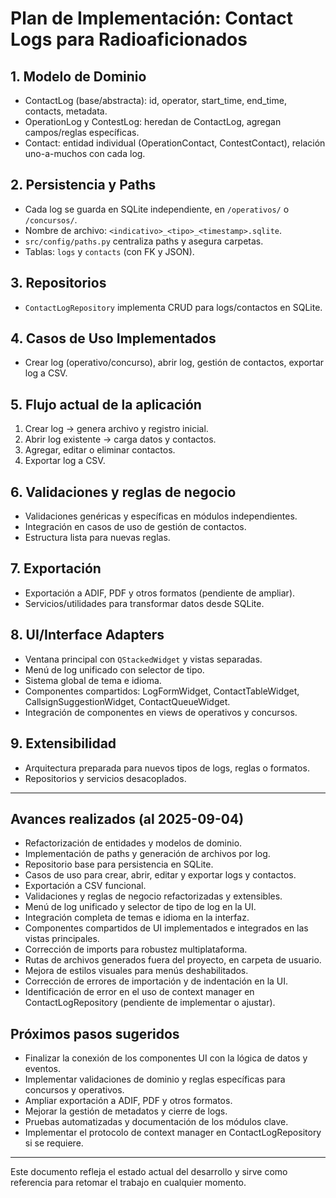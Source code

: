 # Plan de Implementación: Contact Logs para Radioaficionados

## 1. Modelo de Dominio
- ContactLog (base/abstracta): id, operator, start_time, end_time, contacts, metadata.
- OperationLog y ContestLog: heredan de ContactLog, agregan campos/reglas específicas.
- Contact: entidad individual (OperationContact, ContestContact), relación uno-a-muchos con cada log.

## 2. Persistencia y Paths
- Cada log se guarda en SQLite independiente, en `/operativos/` o `/concursos/`.
- Nombre de archivo: `<indicativo>_<tipo>_<timestamp>.sqlite`.
- `src/config/paths.py` centraliza paths y asegura carpetas.
- Tablas: `logs` y `contacts` (con FK y JSON).

## 3. Repositorios
- `ContactLogRepository` implementa CRUD para logs/contactos en SQLite.

## 4. Casos de Uso Implementados
- Crear log (operativo/concurso), abrir log, gestión de contactos, exportar log a CSV.

## 5. Flujo actual de la aplicación
1. Crear log → genera archivo y registro inicial.
2. Abrir log existente → carga datos y contactos.
3. Agregar, editar o eliminar contactos.
4. Exportar log a CSV.

## 6. Validaciones y reglas de negocio
- Validaciones genéricas y específicas en módulos independientes.
- Integración en casos de uso de gestión de contactos.
- Estructura lista para nuevas reglas.

## 7. Exportación
- Exportación a ADIF, PDF y otros formatos (pendiente de ampliar).
- Servicios/utilidades para transformar datos desde SQLite.

## 8. UI/Interface Adapters
- Ventana principal con `QStackedWidget` y vistas separadas.
- Menú de log unificado con selector de tipo.
- Sistema global de tema e idioma.
- Componentes compartidos: LogFormWidget, ContactTableWidget, CallsignSuggestionWidget, ContactQueueWidget.
- Integración de componentes en views de operativos y concursos.

## 9. Extensibilidad
- Arquitectura preparada para nuevos tipos de logs, reglas o formatos.
- Repositorios y servicios desacoplados.

---

## Avances realizados (al 2025-09-04)
- Refactorización de entidades y modelos de dominio.
- Implementación de paths y generación de archivos por log.
- Repositorio base para persistencia en SQLite.
- Casos de uso para crear, abrir, editar y exportar logs y contactos.
- Exportación a CSV funcional.
- Validaciones y reglas de negocio refactorizadas y extensibles.
- Menú de log unificado y selector de tipo de log en la UI.
- Integración completa de temas e idioma en la interfaz.
- Componentes compartidos de UI implementados e integrados en las vistas principales.
- Corrección de imports para robustez multiplataforma.
- Rutas de archivos generados fuera del proyecto, en carpeta de usuario.
- Mejora de estilos visuales para menús deshabilitados.
- Corrección de errores de importación y de indentación en la UI.
- Identificación de error en el uso de context manager en ContactLogRepository (pendiente de implementar o ajustar).

## Próximos pasos sugeridos
- Finalizar la conexión de los componentes UI con la lógica de datos y eventos.
- Implementar validaciones de dominio y reglas específicas para concursos y operativos.
- Ampliar exportación a ADIF, PDF y otros formatos.
- Mejorar la gestión de metadatos y cierre de logs.
- Pruebas automatizadas y documentación de los módulos clave.
- Implementar el protocolo de context manager en ContactLogRepository si se requiere.

---

Este documento refleja el estado actual del desarrollo y sirve como referencia para retomar el trabajo en cualquier momento.
